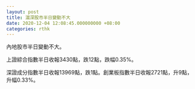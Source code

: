 ```yaml
---
layout: post
title: 滬深股市半日變動不大
date: 2020-12-04 12:08:45.000000000 +08:00
categories: rthk
---
```


內地股市半日變動不大。

上證綜合指數半日收報3430點，跌12點，跌幅0.35%。

深證成分指數半日收報13969點，跌1點。創業板指數半日收報2721點，升9點，升幅0.33%。
